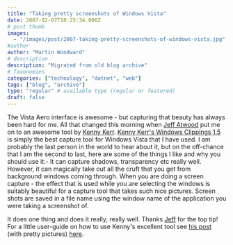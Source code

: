 ```yaml
---
title: "Taking pretty screenshots of Windows Vista"
date: 2007-02-07T18:25:34.000Z
# post thumb
images:
  - "/images/post/2007-taking-pretty-screenshots-of-windows-vista.jpg"
#author
author: "Martin Woodward"
# description
description: "Migrated from old blog archive"
# Taxonomies
categories: ["technology", "dotnet", "web"]
tags: ["blog", "archive"]
type: "regular" # available type (regular or featured)
draft: false
---
```

The Vista Aero interface is awesome - but capturing that beauty has always been hard for me.  All that changed this morning when [Jeff Atwood](http://www.codinghorror.com) put me on to an awesome tool by [Kenny Kerr](http://weblogs.asp.net/kennykerr/default.aspx). [Kenny Kerr's Windows Clippings 1.5](http://weblogs.asp.net/kennykerr/archive/2007/01/28/window-clippings-1-5.aspx) is simply the best capture tool for Windows Vista that I have used.  I am probably the last person in the world to hear about it, but on the off-chance that I am the second to last, here are some of the things I like and why you should use it:-  It can capture shadows, transparency etc really well.  However, it can magically take out all the cruft that you get from background windows coming through. When you are doing a screen capture - the effect that is used while you are selecting the windows is suitably beautiful for a capture tool that takes such nice pictures. Screen shots are saved in a file name using the window name of the application you were taking a screenshot of. 

It does one thing and does it really, really well.  Thanks [Jeff](http://www.codinghorror.com) for the top tip!  For a little user-guide on how to use Kenny's excellent tool see [his post](http://weblogs.asp.net/kennykerr/pages/using-window-clippings.aspx) (with pretty pictures) [here](http://weblogs.asp.net/kennykerr/pages/using-window-clippings.aspx).